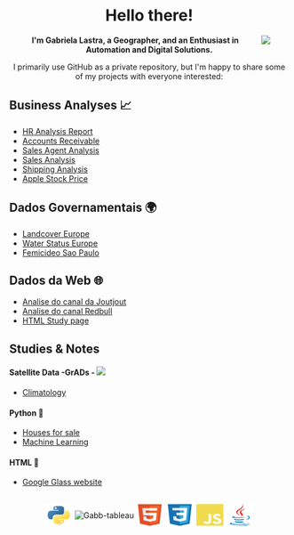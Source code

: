 
<body>
    <div class="container">
        <h1 align="center">Hello there!</h1> 
        <img width=10% align='right' src='https://raw.githubusercontent.com/nixin72/nixin72/master/wave.gif'/>
        <p align="center"><strong>I'm Gabriela Lastra, a Geographer, and an Enthusiast in Automation and Digital Solutions.</strong>
        </p><p align="center">I primarily use GitHub as a private repository, but I'm happy to share some of my projects with everyone interested:
        </p>
        <h2>Business Analyses 📈</h2>
        <ul>
            <li><a href="https://github.com/gabrielalastra/HR_Analysis">HR Analysis Report</a></li>
            <li><a href="https://github.com/gabrielalastra/AccountsReceivable">Accounts Receivable</a></li>
            <li><a href="https://github.com/gabrielalastra/Sales_Agent_Tracker">Sales Agent Analysis</a></li>
            <li><a href="https://github.com/gabrielalastra/Sales_Analysis_WizardMart">Sales Analysis</a></li>
            <li><a href="https://github.com/gabrielalastra/Shipping_Analysis">Shipping Analysis</a></li>
            <li><a href="https://github.com/gabrielalastra/Apple_StockPrice">Apple Stock Price</a></li>
        </ul>
        <h2>Dados Governamentais 🌍</a></h2>
        <ul>
            <li><a href="https://github.com/gabrielalastra/LandcoverEU">Landcover Europe</a></li>
            <li><a href="https://github.com/gabrielalastra/WaterStatsEU">Water Status Europe</a></li>
            <li><a href="https://github.com/gabrielalastra/FemicideSP">Femicideo Sao Paulo</a></li>
        </ul>
        <h2>Dados da Web 🌐</a></h2>
        <ul>
            <li><a href="https://github.com/gabrielalastra/JOUTJOUT_YoutubeAPI">Analise do canal da Joutjout</a></li>
            <li><a href="https://github.com/gabrielalastra/RedBull_youtubechannel">Analise do canal Redbull</a></li>
            <li><a href="https://github.com/gabrielalastra/google-glass-project">HTML Study page</a></li>
        </ul>
        <h2>Studies & Notes </h2>
        <h4>Satellite Data -GrADs  - <img width=28 src="https://icons.iconarchive.com/icons/flat-icons.com/flat/64/Satellite-icon.png"/></h4>
      <ul>
        <li><a href="https://github.com/gabrielalastra/climatology_teachingtool">Climatology</a></li>
      </ul>
        <h4>Python 🐍</h4>
        <ul>
            <li><a href="https://github.com/gabrielalastra/houses_for_sale">Houses for sale</a></li>
            <li><a href="https://github.com/gabrielalastra/machine_learning">Machine Learning</a></li>
        </ul>
        <h4>HTML 📝</h4>
        <ul>
          <li><a href="https://github.com/gabrielalastra/machine_learning">Google Glass website</a></li>
        </ul>
        <div style="display: inline_block" align="center"><br>
    <img align="center" alt="Gabb-Python" height="40" width="50" src="https://raw.githubusercontent.com/devicons/devicon/master/icons/python/python-original.svg">
    <img align="center" alt="Gabb-tableau" height="50" width="45" src="https://user-images.githubusercontent.com/32903323/43256817-e40da78a-90c5-11e8-9c84-9471549a1259.png"/>
    <img align="center" alt="Gabb-HTML" height="40" width="50" src="https://raw.githubusercontent.com/devicons/devicon/master/icons/html5/html5-original.svg">
    <img align="center" alt="Gabb-CSS" height="40" width="50" src="https://raw.githubusercontent.com/devicons/devicon/master/icons/css3/css3-original.svg">
    <img align="center" alt="Gabb-Js" height="40" width="50" src="https://raw.githubusercontent.com/devicons/devicon/master/icons/javascript/javascript-plain.svg">
    <img align="center" alt="Gabb-Java" height="40" width="50" src="https://github.com/devicons/devicon/blob/master/icons/java/java-original.svg">
</div>
</div>
</body>
</html>

